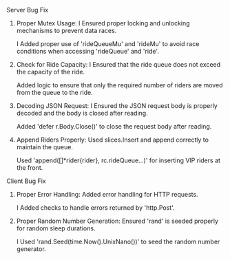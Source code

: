 Server Bug Fix

   1.   Proper Mutex Usage: I Ensured proper locking and unlocking mechanisms to prevent data races.

          I Added proper use of 'rideQueueMu' and 'rideMu' to avoid race conditions when accessing 'rideQueue' and 'ride'.

   2.   Check for Ride Capacity: I Ensured that the ride queue does not exceed the capacity of the ride.

         Added logic to ensure that only the required number of riders are moved from the queue to the ride.

   3.  Decoding JSON Request: I Ensured the JSON request body is properly decoded and the body is closed after reading.

        Added 'defer r.Body.Close()' to close the request body after reading.

   4.  Append Riders Properly: Used slices.Insert and append correctly to maintain the queue.

         Used 'append([]*rider{rider}, rc.rideQueue...)' for inserting VIP riders at the front.



Client Bug Fix

   1.  Proper Error Handling: Added error handling for HTTP requests.

         I Added checks to handle errors returned by 'http.Post'.

  2.   Proper Random Number Generation: Ensured 'rand' is seeded properly for random sleep durations.

        I Used 'rand.Seed(time.Now().UnixNano())' to seed the random number generator.

